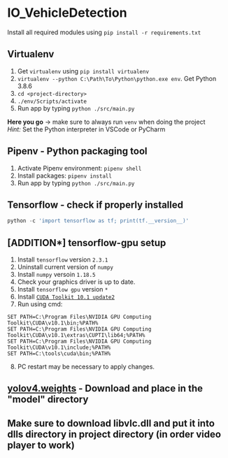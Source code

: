 # IO_VehicleDetection

Install all required modules using `pip install -r requirements.txt`
## Virtualenv 
1. Get `virtualenv` using `pip install virtualenv`
2. `virtualenv --python C:\Path\To\Python\python.exe env`. Get Python 3.8.6
3. `cd <project-directory>`
4. `./env/Scripts/activate`
5. Run app by typing `python ./src/main.py`

__Here you go__ -> make sure to always run `venv` when doing the project</br>
*Hint:* Set the Python interpreter in VSCode or PyCharm

## Pipenv - Python packaging tool
1. Activate Pipenv environment: `pipenv shell`
2. Install packages: `pipenv install`
3. Run app by typing `python ./src/main.py`

## Tensorflow - check if properly installed
```python
python -c 'import tensorflow as tf; print(tf.__version__)'
```

## [ADDITION*] tensorflow-gpu setup
1. Install `tensorflow` version `2.3.1`
2. Uninstall current version of  `numpy`
3. Install `numpy` versoin `1.18.5`
4. Check your graphics driver is up to date. 
5. Install `tensorflow gpu` version `*`
6. Install [`CUDA Toolkit 10.1 update2`](https://developer.nvidia.com/cuda-10.1-download-archive-update2?target_os=Windows&target_arch=x86_64&target_version=10&target_type=exelocal)
7. Run using cmd: 
```shell
SET PATH=C:\Program Files\NVIDIA GPU Computing Toolkit\CUDA\v10.1\bin;%PATH%
SET PATH=C:\Program Files\NVIDIA GPU Computing Toolkit\CUDA\v10.1\extras\CUPTI\lib64;%PATH%
SET PATH=C:\Program Files\NVIDIA GPU Computing Toolkit\CUDA\v10.1\include;%PATH%
SET PATH=C:\tools\cuda\bin;%PATH%
```
8. PC restart may be necessary to apply changes.

## [yolov4.weights](https://github.com/AlexeyAB/darknet/releases/download/darknet_yolo_v3_optimal/yolov4.weights) - Download and place in the "model" directory

## Make sure to download libvlc.dll and put it into dlls directory in project directory (in order video player to work)